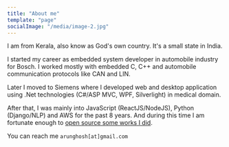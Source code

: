 ```yaml
---
title: "About me"
template: "page"
socialImage: "/media/image-2.jpg"
---
```


I am from Kerala, also know as God's own country. It's a small state in India. 

I started my career as embedded system developer in automobile industry for 
Bosch. I worked mostly with embedded C, C++ and automobile 
communication protocols like CAN and LIN. 

Later I moved to Siemens where I developed web and desktop application using .Net technologies (C#/ASP MVC, WPF, Silverlight) in medical domain.

After that, I was mainly into JavaScript (ReactJS/NodeJS), Python (Django/NLP) and AWS for the past 8 years.
And during this time I am fortunate enough to [open source some works I did](https://github.com/arunghosh).

You can reach me ```arunghosh[at]gmail.com```
